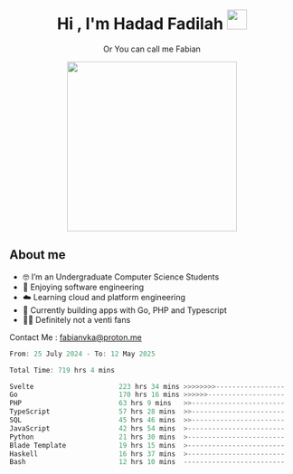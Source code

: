 <h1 align="center">Hi , I'm Hadad Fadilah  <img src="https://media.giphy.com/media/hvRJCLFzcasrR4ia7z/giphy.gif" width="35" ></h1>
<p align="center"><span>Or You can call me <span style="font: bold">Fabian</span></p>
<p align="center">
<img src="https://media.tenor.com/78dNivDemDAAAAAi/speech-bubble-venti.gif" width="300"/>    
</p>

##  About me
- 🤓 I’m an Undergraduate Computer Science Students
- 🍰 Enjoying software engineering
- ☁️ Learning cloud and platform engineering
- 🧰 Currently building apps with Go, PHP and Typescript 
- 🏃‍♂️ Definitely not a venti fans

Contact Me : fabianvka@proton.me

<!--START_SECTION:waka-->

```go
From: 25 July 2024 - To: 12 May 2025

Total Time: 719 hrs 4 mins

Svelte                     223 hrs 34 mins >>>>>>>>-----------------   30.82 %
Go                         170 hrs 16 mins >>>>>>-------------------   23.48 %
PHP                        63 hrs 9 mins   >>-----------------------   08.71 %
TypeScript                 57 hrs 28 mins  >>-----------------------   07.93 %
SQL                        45 hrs 46 mins  >>-----------------------   06.31 %
JavaScript                 42 hrs 54 mins  >------------------------   05.91 %
Python                     21 hrs 30 mins  >------------------------   02.97 %
Blade Template             19 hrs 15 mins  >------------------------   02.66 %
Haskell                    16 hrs 37 mins  >------------------------   02.29 %
Bash                       12 hrs 10 mins  -------------------------   01.68 %
```

<!--END_SECTION:waka-->




<!--
**Fadil-Tao/Fadil-Tao** is a ✨ _special_ ✨ repository because its `README.md` (this file) appears on your GitHub profile.


